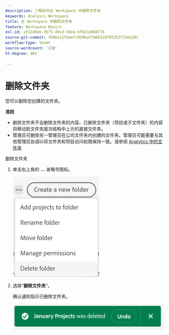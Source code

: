 ```yaml
---
description: 了解如何在 Workspace 中删除文件夹
keywords: Analysis Workspace
title: 在 Workspace 中删除文件夹
feature: Workspace Basics
exl-id: af3248eb-7b75-49cd-9dea-bf621d06677b
source-git-commit: fb8be11fabefc0206af7868228f85353f15eb20c
workflow-type: tm+mt
source-wordcount: '110'
ht-degree: 96%

---
```


# 删除文件夹

您可以删除您创建的文件夹。

**准则**

* 删除文件夹不会删除文件夹的内容。已删除文件夹（项目或子文件夹）的内容将移动到文件夹层次结构中上方的直接文件夹。
* 管理员可删除另一管理员在公司文件夹内创建的文件夹。管理员可能需要与其他管理员协调以将文件夹和项目访问权限保持一致。请参阅 [Analytics 中的文件夹](/help/analyze/analysis-workspace/build-workspace-project/workspace-folders/about-folders.md)

删除文件夹

1. 单击右上角的 **…** 省略号图标。

   ![](/help/analyze/analysis-workspace/build-workspace-project/assets/select-delete-folder.png)

2. 选择“**删除文件夹**”。

   确认通知指示已删除文件夹。

   ![](/help/analyze/analysis-workspace/build-workspace-project/assets/deleted-folder.png)
